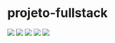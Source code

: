 # projeto-fullstack
<div>
  <img src="https://github.com/isacribb/projeto-fullstack/blob/main/forREADME/images/index-1.jpg?raw=true">
  <img src="https://github.com/isacribb/projeto-fullstack/blob/main/forREADME/images/index-2.jpg?raw=true">
  <img src="https://github.com/isacribb/projeto-fullstack/blob/main/forREADME/images/add-1.jpg?raw=true">
  <img src="https://github.com/isacribb/projeto-fullstack/blob/main/forREADME/images/add-2.jpg?raw=true">
  <img src="https://github.com/isacribb/projeto-fullstack/blob/main/forREADME/images/view.jpg?raw=true">
</div>
